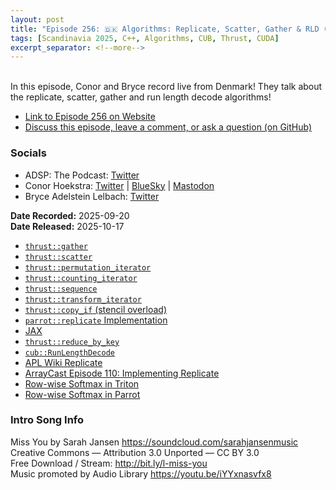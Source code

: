```yaml
---
layout: post
title: "Episode 256: 🇩🇰 Algorithms: Replicate, Scatter, Gather & RLD (Part 2)"
tags: [Scandinavia 2025, C++, Algorithms, CUB, Thrust, CUDA]
excerpt_separator: <!--more-->
---
```


<div id="buzzsprout-player-18024866"></div><script src="https://www.buzzsprout.com/1501960/episodes/18024866-episode-256-algorithms-replicate-scatter-gather-rld-part-2.js?container_id=buzzsprout-player-18024866&player=small" type="text/javascript" charset="utf-8"></script>

<br>In this episode, Conor and Bryce record live from Denmark! They talk about the replicate, scatter, gather and run length decode algorithms!

<!--more-->

* [Link to Episode 256 on Website](https://adspthepodcast.com/2025/10/17/Episode-256.html)
* [Discuss this episode, leave a comment, or ask a question (on GitHub)](https://github.com/codereport/adsp2/discussions/155)

### Socials
 
* ADSP: The Podcast: [Twitter](https://twitter.com/adspthepodcast)
* Conor Hoekstra: [Twitter](https://twitter.com/code_report) \| [BlueSky](https://bsky.app/profile/codereport.bsky.social) \| [Mastodon](https://mastodon.social/@code_report)
* Bryce Adelstein Lelbach: [Twitter](https://x.com/blelbach)

**Date Recorded:** 2025-09-20 <br>
**Date Released:** 2025-10-17

* [`thrust::gather`](https://nvidia.github.io/cccl/thrust/api/groups/group__gathering.html#function-gather)
* [`thrust::scatter`](https://nvidia.github.io/cccl/thrust/api/groups/group__scattering.html#function-scatter)
* [`thrust::permutation_iterator`](https://nvidia.github.io/cccl/libcudacxx/api/classpermutation__iterator.html#_CPPv4I00E20permutation_iterator)
* [`thrust::counting_iterator`](https://thrust.github.io/doc/classthrust_1_1counting__iterator.html)
* [`thrust::sequence`](https://nvidia.github.io/cccl/thrust/api/function_group__transformations_1gaee768044bec3b9efcc5b9f733ed9a6a5.html)
* [`thrust::transform_iterator`](https://thrust.github.io/doc/classthrust_1_1transform__iterator.html)
* [`thrust::copy_if` (stencil overload)](https://nvidia.github.io/cccl/thrust/api/group__stream__compaction_1ga291bd49963dc7d3d0529fb8ed05de66e.html#copy-if-exec-first-last-stencil-result-pred)
* [`parrot::replicate` Implementation](https://github.com/NVlabs/parrot/blob/62e18dda1221cf078fa1c0c67899ef4094588504/parrot.hpp#L2122)
* [JAX](https://docs.jax.dev/en/latest/)
* [`thrust::reduce_by_key`](https://nvidia.github.io/cccl/thrust/api/group__reductions_1ga4f2be29262626f9f41d29cda5e8d1887.html)
* [`cub::RunLengthDecode`](https://nvidia.github.io/cccl/cub/api/structcub_1_1DeviceRunLengthEncode.html#_CPPv4N3cub21DeviceRunLengthEncodeE)
* [APL Wiki Replicate](https://aplwiki.com/wiki/Replicate)
* [ArrayCast Episode 110: Implementing Replicate](https://www.arraycast.com/episodes/episode110-replicate)
* [Row-wise Softmax in Triton](https://triton-lang.org/main/getting-started/tutorials/02-fused-softmax.html)
* [Row-wise Softmax in Parrot](https://github.com/NVlabs/parrot/blob/main/examples/machine_learning/softmax.cu)

### Intro Song Info
 
Miss You by Sarah Jansen https://soundcloud.com/sarahjansenmusic<br>
Creative Commons — Attribution 3.0 Unported — CC BY 3.0<br>
Free Download / Stream: http://bit.ly/l-miss-you<br>
Music promoted by Audio Library https://youtu.be/iYYxnasvfx8<br>